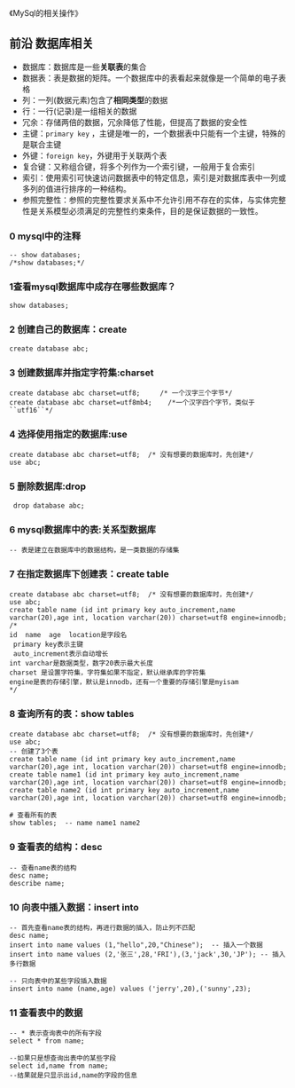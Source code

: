 《MySql的相关操作》

## 前沿 数据库相关

- 数据库：数据库是一些**关联表**的集合
- 数据表：表是数据的矩阵。一个数据库中的表看起来就像是一个简单的电子表格
- 列：一列(数据元素)包含了**相同类型**的数据
- 行：一行(记录)是一组相关的数据
- 冗余：存储两倍的数据，冗余降低了性能，但提高了数据的安全性
- 主键：``primary key`` ，主键是唯一的，一个数据表中只能有一个主键，特殊的是联合主键
- 外键：``foreign key``，外键用于关联两个表
- 复合键：又称组合键，将多个列作为一个索引键，一般用于复合索引
- 索引：使用索引可快速访问数据表中的特定信息，索引是对数据库表中一列或多列的值进行排序的一种结构。
- 参照完整性：参照的完整性要求关系中不允许引用不存在的实体，与实体完整性是关系模型必须满足的完整性约束条件，目的是保证数据的一致性。

### 0 mysql中的注释

```mysql
-- show databases;  
/*show databases;*/
```

### 1查看mysql数据库中成存在哪些数据库？

```mysql
show databases;
```

### 2 创建自己的数据库：create

```mysql
create database abc;
```

### 3 创建数据库并指定字符集:charset

```mysql
create database abc charset=utf8;     /* 一个汉字三个字节*/
create database abc charset=utf8mb4;    /*一个汉字四个字节，类似于``utf16``*/
```

### 4 选择使用指定的数据库:use

```mysql
create database abc charset=utf8;  /* 没有想要的数据库时，先创建*/
use abc;   
```

### 5 删除数据库:drop

```mysql
 drop database abc;
```

### 6 mysql数据库中的表:关系型数据库

```mysql
-- 表是建立在数据库中的数据结构，是一类数据的存储集
```

### 7 在指定数据库下创建表：create table

```mysql
create database abc charset=utf8;  /* 没有想要的数据库时，先创建*/
use abc;   
create table name (id int primary key auto_increment,name varchar(20),age int, location varchar(20)) charset=utf8 engine=innodb;
/*
id  name  age  location是字段名
 primary key表示主键
 auto_increment表示自动增长
int varchar是数据类型，数字20表示最大长度
charset 是设置字符集，字符集如果不指定，默认继承库的字符集
engine是表的存储引擎，默认是innodb，还有一个重要的存储引擎是myisam
*/
```

### 8 查询所有的表：show tables

```mysql
create database abc charset=utf8;  /* 没有想要的数据库时，先创建*/
use abc;   
-- 创建了3个表
create table name (id int primary key auto_increment,name varchar(20),age int, location varchar(20)) charset=utf8 engine=innodb;
create table name1 (id int primary key auto_increment,name varchar(20),age int, location varchar(20)) charset=utf8 engine=innodb;
create table name2 (id int primary key auto_increment,name varchar(20),age int, location varchar(20)) charset=utf8 engine=innodb;

# 查看所有的表
show tables;  -- name name1 name2
```

### 9 查看表的结构：desc 

```mysql
-- 查看name表的结构
desc name;
describe name;
```

### 10 向表中插入数据：insert into

```mysql
-- 首先查看name表的结构，再进行数据的插入，防止列不匹配
desc name;
insert into name values (1,"hello",20,"Chinese");  -- 插入一个数据
insert into name values (2,'张三',28,'FRI'),(3,'jack',30,'JP'); -- 插入多行数据

-- 只向表中的某些字段插入数据
insert into name (name,age) values ('jerry',20),('sunny',23);
```

### 11 查看表中的数据

```mysql
-- * 表示查询表中的所有字段
select * from name;

--如果只是想查询出表中的某些字段
select id,name from name;
--结果就是只显示出id,name的字段的信息
```

